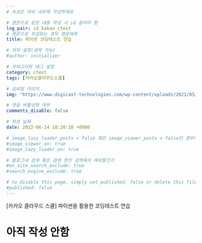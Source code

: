```yaml
---
# 속성은 대쉬 내부에 작성하세요

# 영문으로 같은 내용 작성 시 id 같아야 함
lng_pair: id_kakao_ctest
# 영문으로 작성하는 경우 영문제목
title: 파이썬 코딩테스트 연습

# 저자 설정(생략 가능)
#author: initializer

# 카테고리와 태그 설정
category: ctest
tags: [카카오클라우드스쿨]

# 섬네일 이미지
img: "https://www.digicast-technologies.com/wp-content/uploads/2021/05/Coding-Tests-digicasttechnologies.com_-780x408.jpeg"

# 댓글 비활성화 여부
comments_disable: false

# 작성 날짜
date: 2022-06-14 18:20:10 +0900

# image_lazy_loader_posts = false 혹은 image_viewer_posts = false인 경우에만 사용하세요
#image_viewer_on: true
#image_lazy_loader_on: true

# 블로그내 검색 혹은 검색 엔진 검색에서 예외할건가
#on_site_search_exclude: true
#search_engine_exclude: true

# to disable this page, simply set published: false or delete this file
#published: false
---
```


<!-- outline-start -->

[카카오 클라우드 스쿨] 파이썬을 활용한 코딩테스트 연습

<!-- outline-end -->

# 아직 작성 안함
